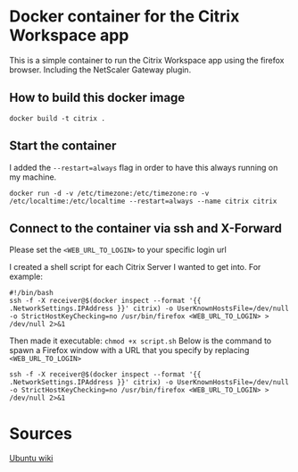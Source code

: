 # Docker container for the Citrix Workspace app

This is a simple container to run the Citrix Workspace app using the firefox browser. Including the NetScaler Gateway plugin.

## How to build this docker image
```
docker build -t citrix .
```

## Start the container
I added the `--restart=always` flag in order to have this always running on my machine.
```
docker run -d -v /etc/timezone:/etc/timezone:ro -v /etc/localtime:/etc/localtime --restart=always --name citrix citrix
```

## Connect to the container via ssh and X-Forward
Please set the `<WEB_URL_TO_LOGIN>` to your specific login url

I created a shell script for each Citrix Server I wanted to get into. For example:
```
#!/bin/bash
ssh -f -X receiver@$(docker inspect --format '{{ .NetworkSettings.IPAddress }}' citrix) -o UserKnownHostsFile=/dev/null -o StrictHostKeyChecking=no /usr/bin/firefox <WEB_URL_TO_LOGIN> > /dev/null 2>&1
```
Then made it executable:
`chmod +x script.sh`
Below is the command to spawn a Firefox window with a URL that you specify by replacing `<WEB_URL_TO_LOGIN>`

```
ssh -f -X receiver@$(docker inspect --format '{{ .NetworkSettings.IPAddress }}' citrix) -o UserKnownHostsFile=/dev/null -o StrictHostKeyChecking=no /usr/bin/firefox <WEB_URL_TO_LOGIN> > /dev/null 2>&1
```


# Sources
[Ubuntu wiki](https://wiki.ubuntuusers.de/Citrix_Receiver_13/)
